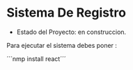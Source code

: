 <h1>Sistema De Registro</h1>

- Estado del Proyecto: en construccion.

Para ejecutar el sistema debes poner :

´´´nmp install react´´´
